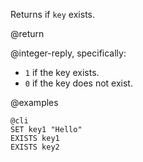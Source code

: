 Returns if `key` exists.

@return

@integer-reply, specifically:

* `1` if the key exists.
* `0` if the key does not exist.

@examples

    @cli
    SET key1 "Hello"
    EXISTS key1
    EXISTS key2
